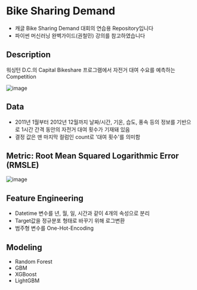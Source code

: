 # Bike Sharing Demand

* 캐글 Bike Sharing Demand 대회의 연습용 Repository입니다
* 파이썬 머신러닝 완벽가이드(권철민) 강의를 참고하였습니다


## Description

워싱턴 D.C.의 Capital Bikeshare 프로그램에서 자전거 대여 수요를 예측하는 Competition

![image](https://user-images.githubusercontent.com/67913569/131608645-fd0a8227-291a-4de5-bc07-0301cfa78ace.png)


## Data

* 2011년 1월부터 2012년 12월까지 날짜/시간, 기온, 습도, 풍속 등의 정보를 기반으로 1시간 간격 동안의 자전거 대여 횟수가 기재돼 있음
* 결정 값은 맨 마지막 컬럼인 count로 '대여 횟수'를 의미함

## Metric: Root Mean Squared Logarithmic Error (RMSLE)

![image](https://user-images.githubusercontent.com/67913569/131610816-3e5d73ba-a11e-4634-aed0-3455f66bb481.png)

## Feature Engineering

* Datetime 변수를 년, 월, 일, 시간과 같이 4개의 속성으로 분리
* Target값을 정규분포 형태로 바꾸기 위해 로그변환
* 범주형 변수를 One-Hot-Encoding

## Modeling

* Random Forest
* GBM
* XGBoost
* LightGBM
